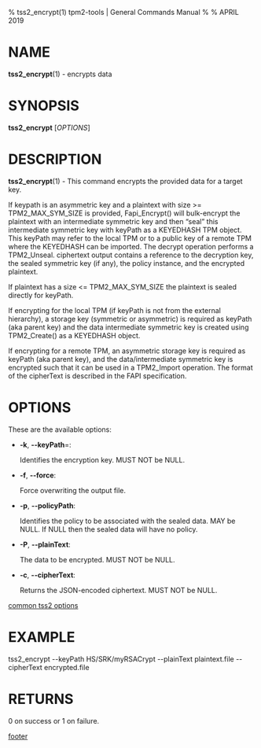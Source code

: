 % tss2_encrypt(1) tpm2-tools | General Commands Manual
%
% APRIL 2019

# NAME

**tss2_encrypt**(1) - encrypts data

# SYNOPSIS

**tss2_encrypt** [*OPTIONS*]

# DESCRIPTION

**tss2_encrypt**(1) - This command encrypts the provided data for a target key.

If keypath is an asymmetric key and a plaintext with size >= TPM2_MAX_SYM_SIZE is provided, Fapi_Encrypt() will bulk-encrypt the plaintext with an intermediate symmetric key and then “seal” this intermediate symmetric key with keyPath as a KEYEDHASH TPM object. This keyPath may refer to the local TPM or to a public key of a remote TPM where the KEYEDHASH can be imported. The decrypt operation performs a TPM2_Unseal. ciphertext output contains a reference to the decryption key, the sealed symmetric key (if any), the policy instance, and the encrypted plaintext.

If plaintext has a size <= TPM2_MAX_SYM_SIZE the plaintext is sealed directly for keyPath.

If encrypting for the local TPM (if keyPath is not from the external hierarchy), a storage key (symmetric or asymmetric) is required as keyPath (aka parent key) and the data intermediate symmetric key is created using TPM2_Create() as a KEYEDHASH object.

If encrypting for a remote TPM, an asymmetric storage key is required as keyPath (aka parent key), and the data/intermediate symmetric key is encrypted such that it can be used in a TPM2_Import operation. The format of the cipherText is described in the FAPI specification.


# OPTIONS

These are the available options:

  * **-k**, **\--keyPath**=:

    Identifies the encryption key. MUST NOT be NULL.

  * **-f**, **\--force**:

    Force overwriting the output file.

  * **-p**, **\--policyPath**:

    Identifies the policy to be associated with the sealed data. MAY be NULL. If NULL then the sealed data will have no policy.

  * **-P**, **\--plainText**:

    The data to be encrypted. MUST NOT be NULL.

  * **-c**, **\--cipherText**:

    Returns the JSON-encoded ciphertext. MUST NOT be NULL.

[common tss2 options](common/tss2-options.md)

# EXAMPLE

  tss2_encrypt --keyPath HS/SRK/myRSACrypt --plainText plaintext.file --cipherText encrypted.file

# RETURNS

0 on success or 1 on failure.

[footer](common/footer.md)
